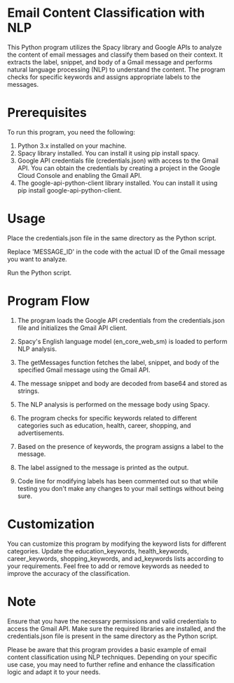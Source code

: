 # Email Content Classification with NLP
This Python program utilizes the Spacy library and Google APIs to analyze the content of email messages and classify them based on their context. It extracts the label, snippet, and body of a Gmail message and performs natural language processing (NLP) to understand the content. The program checks for specific keywords and assigns appropriate labels to the messages.

# Prerequisites
To run this program, you need the following:

1. Python 3.x installed on your machine.
2. Spacy library installed. You can install it using pip install spacy.
3. Google API credentials file (credentials.json) with access to the Gmail API. You can obtain the        credentials by creating a project in the Google Cloud Console and enabling the Gmail API.
4. The google-api-python-client library installed. You can install it using pip install google-api-python-client.

# Usage
Place the credentials.json file in the same directory as the Python script.

Replace 'MESSAGE_ID' in the code with the actual ID of the Gmail message you want to analyze.

Run the Python script.

# Program Flow
1. The program loads the Google API credentials from the credentials.json file and initializes the Gmail API client.

2. Spacy's English language model (en_core_web_sm) is loaded to perform NLP analysis.

3. The getMessages function fetches the label, snippet, and body of the specified Gmail message using the Gmail API.

4. The message snippet and body are decoded from base64 and stored as strings.

5. The NLP analysis is performed on the message body using Spacy.

6. The program checks for specific keywords related to different categories such as education, health, career, shopping, and advertisements.

7. Based on the presence of keywords, the program assigns a label to the message.

8. The label assigned to the message is printed as the output. 

9. Code line for modifying labels has been commented out so that while testing you don't make any changes to your mail settings without being sure. 

# Customization
You can customize this program by modifying the keyword lists for different categories. Update the education_keywords, health_keywords, career_keywords, shopping_keywords, and ad_keywords lists according to your requirements. Feel free to add or remove keywords as needed to improve the accuracy of the classification.

# Note
Ensure that you have the necessary permissions and valid credentials to access the Gmail API. Make sure the required libraries are installed, and the credentials.json file is present in the same directory as the Python script.

Please be aware that this program provides a basic example of email content classification using NLP techniques. Depending on your specific use case, you may need to further refine and enhance the classification logic and adapt it to your needs.